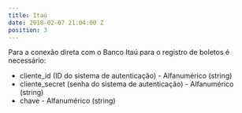 ```yaml
---
title: Itaú
date: 2018-02-07 21:04:00 Z
position: 3
---
```


Para a conexão direta com o Banco Itaú para o registro de boletos é necessário:
* cliente_id (ID do sistema de autenticação) - Alfanumérico (string)
* cliente_secret (senha do sistema de autenticação) - Alfanumérico (string)
* chave - Alfanumérico (string)